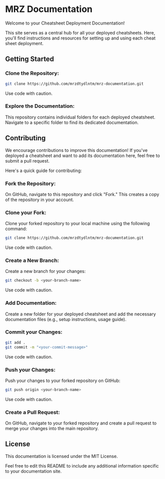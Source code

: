 # MRZ Documentation

Welcome to your Cheatsheet Deployment Documentation!

This site serves as a central hub for all your deployed cheatsheets. Here, you'll find instructions and resources for setting up and using each cheat sheet deployment.

## Getting Started

### Clone the Repository:

```bash
git clone https://github.com/mrzdtydlntm/mrz-documentation.git
```

Use code with caution.

### Explore the Documentation:

This repository contains individual folders for each deployed cheatsheet. Navigate to a specific folder to find its dedicated documentation.

## Contributing

We encourage contributions to improve this documentation! If you've deployed a cheatsheet and want to add its documentation here, feel free to submit a pull request.

Here's a quick guide for contributing:

### Fork the Repository:

On GitHub, navigate to this repository and click "Fork." This creates a copy of the repository in your account.

### Clone your Fork:

Clone your forked repository to your local machine using the following command:

```bash
git clone https://github.com/mrzdtydlntm/mrz-documentation.git
```

Use code with caution.

### Create a New Branch:

Create a new branch for your changes:

```bash
git checkout -b <your-branch-name>
```

Use code with caution.

### Add Documentation:

Create a new folder for your deployed cheatsheet and add the necessary documentation files (e.g., setup instructions, usage guide).

### Commit your Changes:

```bash
git add .
git commit -m "<your-commit-message>"
```

Use code with caution.

### Push your Changes:

Push your changes to your forked repository on GitHub:

```bash
git push origin <your-branch-name>
```

Use code with caution.

### Create a Pull Request:

On GitHub, navigate to your forked repository and create a pull request to merge your changes into the main repository.

## License

This documentation is licensed under the MIT License.

Feel free to edit this README to include any additional information specific to your documentation site.
